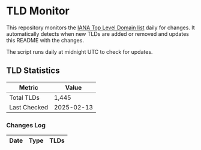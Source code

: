 # TLD Monitor

This repository monitors the [IANA Top Level Domain list](https://data.iana.org/TLD/tlds-alpha-by-domain.txt) daily for changes. It automatically detects when new TLDs are added or removed and updates this README with the changes.

The script runs daily at midnight UTC to check for updates.


## TLD Statistics

| Metric | Value |
|--------|-------|
| Total TLDs | 1,445 |
| Last Checked | 2025-02-13 |

### Changes Log

| Date | Type | TLDs |
|------|------|------|
